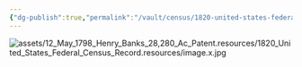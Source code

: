 ```yaml
---
{"dg-publish":true,"permalink":"/vault/census/1820-united-states-federal-census-record/","tags":["David-Nutter"]}
---
```


![assets/12_May_1798_Henry_Banks_28,280_Ac_Patent.resources/1820_United_States_Federal_Census_Record.resources/image.x.jpg](/img/user/assets/12_May_1798_Henry_Banks_28,280_Ac_Patent.resources/1820_United_States_Federal_Census_Record.resources/image.x.jpg)
